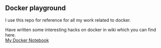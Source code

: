 ## Docker playground
I use this repo for reference for all my work related to docker.

Have written some interesting hacks on docker in wiki which you can find here. <br>
[My Docker Notebook](https://github.com/beercafeguy/docker-playground/wiki/My-Docker-Notebook)
